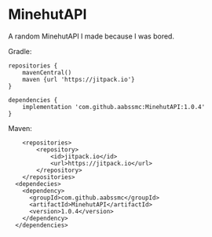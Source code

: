 # MinehutAPI

A random MinehutAPI I made because I was bored.

Gradle:
```
repositories {
    mavenCentral()
    maven {url 'https://jitpack.io'}
}

dependencies {
    implementation 'com.github.aabssmc:MinehutAPI:1.0.4'
}
```

Maven:
```
	<repositories>
		<repository>
		    <id>jitpack.io</id>
		    <url>https://jitpack.io</url>
		</repository>
	</repositories>
  <dependecies>
    <dependency>
      <groupId>com.github.aabssmc</groupId>
      <artifactId>MinehutAPI</artifactId>
      <version>1.0.4</version>
    </dependency>
  </dependencies>

```
